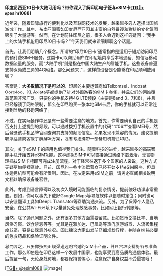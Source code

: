 **印度尼西亚10日卡大陆可用吗？带你深入了解印尼电子签与eSIM卡[[TG💪+ @esim1088](https://t.me/s/esim1088)]**

近年来，随着国际旅行的便利化以及互联网技术的发展，越来越多的人选择出国旅游或工作。其中，东南亚国家如印度尼西亚因其丰富的自然景观和独特的文化氛围吸引了大量游客。然而，在计划前往印尼之前，很多人会遇到这样的疑问：“我手上的大陆手机能用印尼10日卡吗？”今天我们就来详细聊聊这个话题。

首先，让我们明确几个概念。所谓的“印尼10日卡”通常指的是适用于短期访问印尼的预付费SIM卡服务。这类卡可以帮助用户在印尼境内享受本地通话、短信及移动数据流量的服务。而“大陆手机”则是指在中国大陆生产的智能手机，这些设备普遍支持双频或三频的4G网络。那么问题来了，这样的设备是否能够在印尼顺利使用呢？

答案是：**大多数情况下是可以的**。印尼的主要运营商如Telkomsel、Indosat Ooredoo、XL Axiata等都提供了针对外国游客的SIM卡套餐，并且它们的网络覆盖范围非常广泛。只要你的手机支持4G LTE频段（主要是Band 3、7和8），并且已经解锁了网络限制，那么在印尼购买一张本地SIM卡后，你的手机就可以正常连接到当地的移动网络了。

不过，在实际操作中还是有一些需要注意的地方。首先，你需要确认自己的手机是否支持上述提到的频段。可以通过拨打手机设置中的代码“*#06#”查看IMEI号，然后登录该手机品牌官网查询其支持的频段信息。如果发现不兼容的情况，建议提前联系运营商客服了解解决方案，或者考虑携带一部备用机前往印尼。

其次，关于eSIM卡的应用也值得我们关注。随着科技的进步，越来越多的高端智能手机开始支持eSIM功能。这种虚拟SIM卡可以直接通过网络下载激活，无需物理插拔SIM卡槽即可完成注册流程。对于经常往返于多个国家的人来说，这种方式无疑更加便捷高效。目前，印尼的一些主流运营商已经开始支持eSIM服务，但具体适用机型可能会有所限制。因此，在决定采用eSIM之前，请务必查阅相关说明文档以确保设备兼容性。

此外，考虑到语言障碍以及初次入境时可能面临的复杂情况，提前做好功课非常重要。例如，你可以事先下载好Google Maps等导航软件以便随时定位；同时也可以安装翻译工具如DeepL Translator等帮助沟通交流。另外，为了保障个人隐私安全，在公共Wi-Fi环境下尽量避免处理敏感事务，比如网上银行转账等。

当然，除了通讯问题之外，还有很多其他方面需要留意。比如货币兑换比率、当地风俗习惯、饮食禁忌等等。尤其是在雅加达、巴厘岛等热门旅游城市，人流密集程度较高，容易出现意外状况。因此建议大家出发前仔细规划行程，并随身携带必要的急救药品和保险证明文件。

总而言之，只要你按照正规渠道选购合适的SIM卡产品，并且合理安排好各项准备工作，那么即使是在印尼这样一个发展中国家，也能享受到高品质的通信体验。最后提醒一句，无论身处何地，都要保持警惕心，注意保护自身权益不受侵害哦！

[[TG💪+ @esim1088](https://t.me/s/esim1088) ![Image](https://i.postimg.cc/4NQfJmqS/Snipaste-2025-05-13-00-14-12.png)]